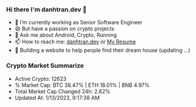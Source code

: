 ### Hi there I'm danhtran.dev 👋

- 🔭 I’m currently working as Senior Software Engineer
- 😄 But have a passion on crypto projects
- 💬 Ask me about Android, Crypto, Running 
- 📫 How to reach me: <a href="https://danhtran.dev" target="_blank">danhtran.dev</a> or <a href="Dan-Resume.pdf" target="_blank">My Resume</a>
- 🌱 Building a website to help people find their dream house (updating ...)

### Crypto Market Summarize
- Active Crypto: 12623
- % Market Cap: BTC 38.47% | ETH 18.01% | BNB 4.97%
- Total Market Cap Changed 24h: 2.62%
- Updated At: 1/13/2023, 9:17:38 AM
